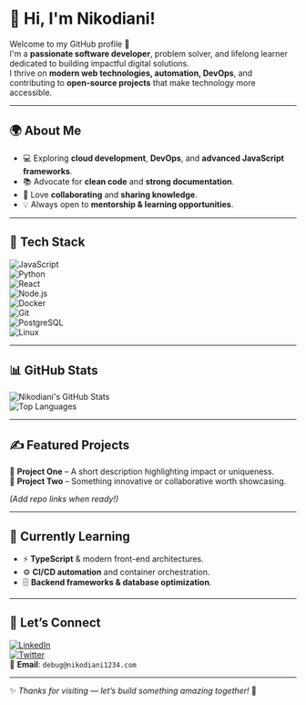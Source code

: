 # 👋 Hi, I'm Nikodiani!  

Welcome to my GitHub profile 🚀  
I'm a **passionate software developer**, problem solver, and lifelong learner dedicated to building impactful digital solutions.  
I thrive on **modern web technologies, automation, DevOps**, and contributing to **open-source projects** that make technology more accessible.  

---

## 🌍 About Me  
- 💻 Exploring **cloud development**, **DevOps**, and **advanced JavaScript frameworks**.  
- 📚 Advocate for **clean code** and **strong documentation**.  
- 🤝 Love **collaborating** and **sharing knowledge**.  
- 💡 Always open to **mentorship & learning opportunities**.  

---

## 🧰 Tech Stack  

![JavaScript](https://img.shields.io/badge/-JavaScript-black?style=flat-square&logo=javascript)  
![Python](https://img.shields.io/badge/-Python-black?style=flat-square&logo=python)  
![React](https://img.shields.io/badge/-React-black?style=flat-square&logo=react)  
![Node.js](https://img.shields.io/badge/-Node.js-black?style=flat-square&logo=node.js)  
![Docker](https://img.shields.io/badge/-Docker-black?style=flat-square&logo=docker)  
![Git](https://img.shields.io/badge/-Git-black?style=flat-square&logo=git)  
![PostgreSQL](https://img.shields.io/badge/-PostgreSQL-black?style=flat-square&logo=postgresql)  
![Linux](https://img.shields.io/badge/-Linux-black?style=flat-square&logo=linux)  

---

## 📊 GitHub Stats  

![Nikodiani's GitHub Stats](https://github-readme-stats.vercel.app/api?username=nikodiani1234-debug&show_icons=true&theme=vue-dark&hide_border=true&count_private=true)  
![Top Languages](https://github-readme-stats.vercel.app/api/top-langs/?username=nikodiani1234-debug&layout=compact&theme=vue-dark&hide_border=true)  

---

## ✍️ Featured Projects  

🔹 **Project One** – A short description highlighting impact or uniqueness.  
🔹 **Project Two** – Something innovative or collaborative worth showcasing.  

*(Add repo links when ready!)*  

---

## 🌱 Currently Learning  
- ⚡ **TypeScript** & modern front-end architectures.  
- ⚙️ **CI/CD automation** and container orchestration.  
- 🗄️ **Backend frameworks & database optimization**.  

---

## 💬 Let’s Connect  

[![LinkedIn](https://img.shields.io/badge/-LinkedIn-blue?style=flat-square&logo=linkedin)](https://linkedin.com/)  
[![Twitter](https://img.shields.io/badge/-Twitter-blue?style=flat-square&logo=twitter)](https://twitter.com/)  
📧 **Email**: `debug@nikodiani1234.com`  

---

✨ *Thanks for visiting — let’s build something amazing together!* 🚀
